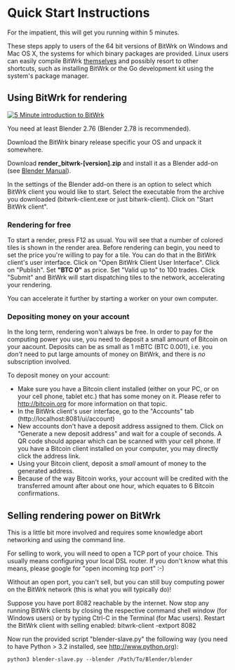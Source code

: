 Quick Start Instructions
========================
For the impatient, this will get you running within 5 minutes.

These steps apply to users of the 64 bit versions of BitWrk on Windows and Mac OS X, the
systems for which binary packages are provided. Linux users can easily compile BitWrk
[themselves](COMPILING.md) and possibly resort to other shortcuts, such as installing
BitWrk or the Go development kit using the system's package manager.

Using BitWrk for rendering 
--------------------------
[![5 Minute introduction to BitWrk](https://img.youtube.com/vi/KmwcxwhIRr0/0.jpg)](https://www.youtube.com/watch?v=KmwcxwhIRr0)

You need at least Blender 2.76 (Blender 2.78 is recommended).

Download the BitWrk binary release specific your OS and unpack it somewhere.

Download **render_bitwrk-[version].zip** and install it as a Blender add-on (see [Blender Manual](https://docs.blender.org/manual/en/dev/preferences/addons.html)).

In the settings of the Blender add-on there is an option to select which BitWrk client you would like to start. Select the executable from the archive you downloaded (bitwrk-client.exe or just bitwrk-client). Click on "Start BitWrk client".

### Rendering for free
To start a render, press F12 as usual. You will see that a number of colored tiles is shown in the render area. Before rendering can begin, you need to set the price you're willing to pay for a tile. You can do that in the BitWrk client's user interface. Click on "Open BitWrk Client User Interface". Click on "Publish". Set **"BTC 0"** as price. Set "Valid up to" to 100 trades. Click "Submit" and BitWrk will start dispatching tiles to the network, accelerating your rendering.

You can accelerate it further by starting a worker on your own computer. 

### Depositing money on your account
In the long term, rendering won't always be free. In order to pay for the computing power you
use, you need to deposit a small amount of Bitcoin on your aacount. Deposits can be as small
as 1 mBTC (BTC 0.001), i.e. you *don't* need to put large amounts of money on BitWrk, and
there is *no* subscription involved.

To deposit money on your account:
- Make sure you have a Bitcoin client installed (either on your PC, or on your cell phone, tablet
  etc.) that has some money on it. Please refer to http://bitcoin.org for more information on that
  topic.
- In the BitWrk client's user interface, go to the "Accounts" tab (http://localhost:8081/ui/account)
- New accounts don't have a deposit address assigned to them. Click on "Generate a new deposit address"
  and wait for a couple of seconds. A QR code should appear which can be scanned with your cell phone.
  If you have a Bitcoin client installed on your computer, you may directly click the address link.
- Using your Bitcoin client, deposit a *small* amount of money to the generated address.
- Because of the way Bitcoin works, your account will be credited with the transferred amount after
  about one hour, which equates to 6 Bitcoin confirmations.


Selling rendering power on BitWrk
---------------------------------
This is a little bit more involved and requires some knowledge abort networking and using
the command line.

For selling to work, you will need to open a TCP port of your choice. This
usually means configuring your local DSL router. If you don't know what this
means, please google for "open incoming tcp port" :-)

Without an open port, you can't sell, but you can still buy computing power on
the BitWrk network (this is what you will typically do)!

Suppose you have port 8082 reachable by the internet. Now stop any running BitWrk
clients by closing the respective command shell window (for Windows users) or by
typing Ctrl-C in the Terminal (for Mac users). Restart the BitWrk client with
selling enabled:
    bitwrk-client -extport 8082

Now run the provided script "blender-slave.py" the following way (you need to have Python > 3.2 installed, see
http://www.python.org):

    python3 blender-slave.py --blender /Path/To/Blender/blender
